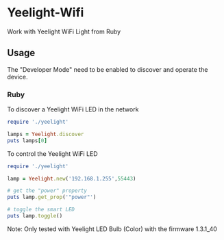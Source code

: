 # Yeelight-Wifi

Work with Yeelight WiFi Light from Ruby

## Usage

The "Developer Mode" need to be enabled to discover and operate the device.

### Ruby

To discover a Yeelight WiFi LED in the network

``` ruby
require './yeelight'

lamps = Yeelight.discover
puts lamps[0]
```

To control the Yeelight WiFi LED

``` ruby
require './yeelight'

lamp = Yeelight.new('192.168.1.255',55443)

# get the "power" property
puts lamp.get_prop('"power"')

# toggle the smart LED
puts lamp.toggle()

```

Note: Only tested with Yeelight LED Bulb (Color) with the firmware 1.3.1_40

